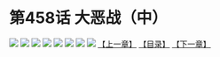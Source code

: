 # 第458话 大恶战（中）
![](https://mhpic.xiaomingtaiji.net/comic/D/斗破苍穹拆分版/458话/1.jpg-zymk.middle.webp)
![](https://mhpic.xiaomingtaiji.net/comic/D/斗破苍穹拆分版/458话/2.jpg-zymk.middle.webp)
![](https://mhpic.xiaomingtaiji.net/comic/D/斗破苍穹拆分版/458话/3.jpg-zymk.middle.webp)
![](https://mhpic.xiaomingtaiji.net/comic/D/斗破苍穹拆分版/458话/4.jpg-zymk.middle.webp)
![](https://mhpic.xiaomingtaiji.net/comic/D/斗破苍穹拆分版/458话/5.jpg-zymk.middle.webp)
![](https://mhpic.xiaomingtaiji.net/comic/D/斗破苍穹拆分版/458话/6.jpg-zymk.middle.webp)
![](https://mhpic.xiaomingtaiji.net/comic/D/斗破苍穹拆分版/458话/7.jpg-zymk.middle.webp)
![](https://mhpic.xiaomingtaiji.net/comic/D/斗破苍穹拆分版/458话/8.jpg-zymk.middle.webp)
[【上一章】](./457.md)
[【目录】](./README.md)
[【下一章】](./459.md)
